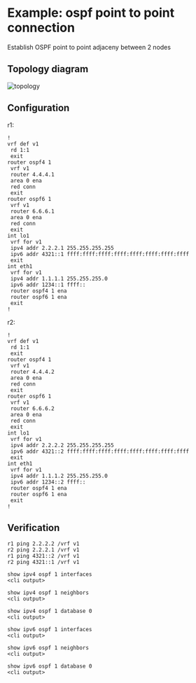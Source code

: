 # Example: ospf point to point connection

Establish OSPF point to point adjaceny between 2 nodes

## Topology diagram

![topology](/img/rout-ospf01.png)

## Configuration

r1:
```
!
vrf def v1
 rd 1:1
 exit
router ospf4 1
 vrf v1
 router 4.4.4.1
 area 0 ena
 red conn
 exit
router ospf6 1
 vrf v1
 router 6.6.6.1
 area 0 ena
 red conn
 exit
int lo1
 vrf for v1
 ipv4 addr 2.2.2.1 255.255.255.255
 ipv6 addr 4321::1 ffff:ffff:ffff:ffff:ffff:ffff:ffff:ffff
 exit
int eth1
 vrf for v1
 ipv4 addr 1.1.1.1 255.255.255.0
 ipv6 addr 1234::1 ffff::
 router ospf4 1 ena
 router ospf6 1 ena
 exit
!
```

r2:
```
!
vrf def v1
 rd 1:1
 exit
router ospf4 1
 vrf v1
 router 4.4.4.2
 area 0 ena
 red conn
 exit
router ospf6 1
 vrf v1
 router 6.6.6.2
 area 0 ena
 red conn
 exit
int lo1
 vrf for v1
 ipv4 addr 2.2.2.2 255.255.255.255
 ipv6 addr 4321::2 ffff:ffff:ffff:ffff:ffff:ffff:ffff:ffff
 exit
int eth1
 vrf for v1
 ipv4 addr 1.1.1.2 255.255.255.0
 ipv6 addr 1234::2 ffff::
 router ospf4 1 ena
 router ospf6 1 ena
 exit
!
```

## Verification

```
r1 ping 2.2.2.2 /vrf v1
r2 ping 2.2.2.1 /vrf v1
r1 ping 4321::2 /vrf v1
r2 ping 4321::1 /vrf v1

```

```
show ipv4 ospf 1 interfaces
<cli output>

```

```
show ipv4 ospf 1 neighbors
<cli output>

```

```
show ipv4 ospf 1 database 0
<cli output>

```

```
show ipv6 ospf 1 interfaces
<cli output>

```

```
show ipv6 ospf 1 neighbors
<cli output>

```

```
show ipv6 ospf 1 database 0
<cli output>

```
